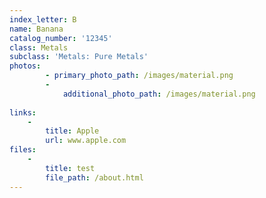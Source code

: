 ```yaml
---
index_letter: B
name: Banana
catalog_number: '12345'
class: Metals
subclass: 'Metals: Pure Metals'
photos:
        - primary_photo_path: /images/material.png
        -
            additional_photo_path: /images/material.png
        
links:
    -
        title: Apple
        url: www.apple.com
files:
    - 
        title: test
        file_path: /about.html
---
```


